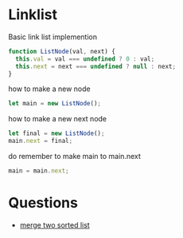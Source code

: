 # Linklist

Basic link list implemention

```js
function ListNode(val, next) {
  this.val = val === undefined ? 0 : val;
  this.next = next === undefined ? null : next;
}
```

how to make a new node

```js
let main = new ListNode();
```

how to make a new next node

```js
let final = new ListNode();
main.next = final;
```

do remember to make main to main.next

```js
main = main.next;
```

# Questions

- [merge two sorted list](https://leetcode.com/problems/merge-two-sorted-lists/)
